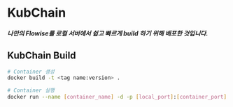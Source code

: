 # KubChain
##### 나만의 Flowise를 로컬 서버에서 쉽고 빠르게 build 하기 위해 배포한 것입니다.


## KubChain Build
~~~sh
# Container 생성
docker build -t <tag name:version> .

# Container 실행
docker run --name [container_name] -d -p [local_port]:[container_port] [image_name]:[tag]
~~~
